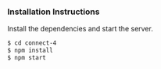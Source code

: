 
### Installation Instructions


Install the dependencies and start the server.

```sh
$ cd connect-4
$ npm install
$ npm start
```

